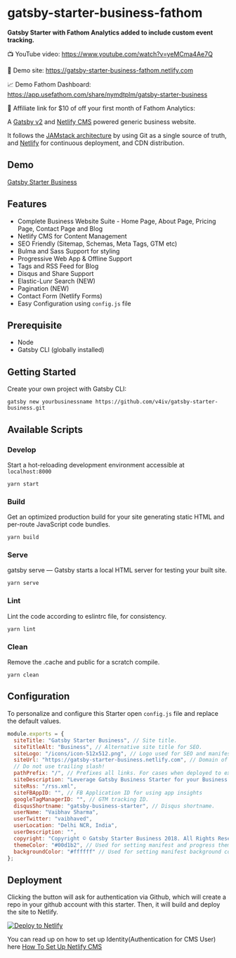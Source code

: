 # gatsby-starter-business-fathom

**Gatsby Starter with Fathom Analytics added to include custom event tracking.**

📺 YouTube video: https://www.youtube.com/watch?v=yeMCma4Ae7Q

🥁 Demo site: https://gatsby-starter-business-fathom.netlify.com

📈 Demo Fathom Dashboard: https://app.usefathom.com/share/nymdtplm/gatsby-starter-business

🤝 Affiliate link for \$10 of off your first month of Fathom Analytics:

A [Gatsby v2](https://www.gatsbyjs.org/) and [Netlify CMS](https://www.netlifycms.org) powered generic business website.

It follows the [JAMstack architecture](https://jamstack.org) by using Git as a single source of truth, and [Netlify](https://www.netlify.com) for continuous deployment, and CDN distribution.

## Demo

[Gatsby Starter Business](https://gatsby-starter-business.netlify.com)

## Features

- Complete Business Website Suite - Home Page, About Page, Pricing Page, Contact Page and Blog
- Netlify CMS for Content Management
- SEO Friendly (Sitemap, Schemas, Meta Tags, GTM etc)
- Bulma and Sass Support for styling
- Progressive Web App & Offline Support
- Tags and RSS Feed for Blog
- Disqus and Share Support
- Elastic-Lunr Search (NEW)
- Pagination (NEW)
- Contact Form (Netlify Forms)
- Easy Configuration using `config.js` file

## Prerequisite

- Node
- Gatsby CLI (globally installed)

## Getting Started

Create your own project with Gatsby CLI:

```shell
gatsby new yourbusinessname https://github.com/v4iv/gatsby-starter-business.git
```

## Available Scripts

### Develop

Start a hot-reloading development environment accessible at `localhost:8000`

```shell
yarn start
```

### Build

Get an optimized production build for your site generating static HTML and per-route JavaScript code bundles.

```shell
yarn build
```

### Serve

gatsby serve — Gatsby starts a local HTML server for testing your built site.

```shell
yarn serve
```

### Lint

Lint the code according to eslintrc file, for consistency.

```shell
yarn lint
```

### Clean

Remove the .cache and public for a scratch compile.

```shell
yarn clean
```

## Configuration

To personalize and configure this Starter open `config.js` file and replace the default values.

```javascript
module.exports = {
  siteTitle: "Gatsby Starter Business", // Site title.
  siteTitleAlt: "Business", // Alternative site title for SEO.
  siteLogo: "/icons/icon-512x512.png", // Logo used for SEO and manifest.
  siteUrl: "https://gatsby-starter-business.netlify.com", // Domain of your website without pathPrefix.
  // Do not use trailing slash!
  pathPrefix: "/", // Prefixes all links. For cases when deployed to example.github.io/gatsby-starter-business/.
  siteDescription: "Leverage Gatsby Business Starter for your Business.", // Website description used for RSS feeds/meta description tag.
  siteRss: "/rss.xml",
  siteFBAppID: "", // FB Application ID for using app insights
  googleTagManagerID: "", // GTM tracking ID.
  disqusShortname: "gatsby-business-starter", // Disqus shortname.
  userName: "Vaibhav Sharma",
  userTwitter: "vaibhaved",
  userLocation: "Delhi NCR, India",
  userDescription: "",
  copyright: "Copyright © Gatsby Starter Business 2018. All Rights Reserved.", // Copyright string for the footer of the website and RSS feed.
  themeColor: "#00d1b2", // Used for setting manifest and progress theme colors.
  backgroundColor: "#ffffff" // Used for setting manifest background color.
};
```

## Deployment

Clicking the button will ask for authentication via Github, which will create a repo in your github account with this starter. Then, it will build and deploy the site to Netlify.

<a href="https://app.netlify.com/start/deploy?repository=https://github.com/v4iv/gatsby-starter-business&amp;stack=cms"><img src="https://www.netlify.com/img/deploy/button.svg" alt="Deploy to Netlify"></a>

You can read up on how to set up Identity(Authentication for CMS User) here [How To Set Up Netlify CMS](https://www.netlifycms.org/docs/add-to-your-site/)
